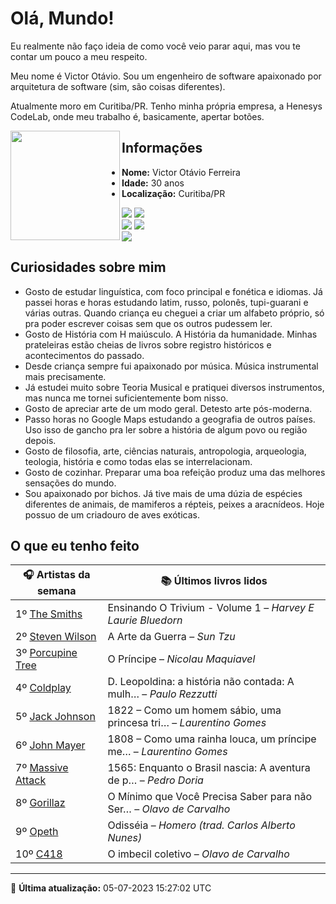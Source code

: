 # Olá, Mundo!

Eu realmente não faço ideia de como você veio parar aqui, mas vou te contar um pouco a meu respeito.

Meu nome é Victor Otávio. Sou um engenheiro de software apaixonado por arquitetura de software (sim, são coisas diferentes).

Atualmente moro em Curitiba/PR. Tenho minha própria empresa, a Henesys CodeLab, onde meu trabalho é, basicamente, apertar botões.

<img align="left" src="https://github.com/vctrtvfrrr/vctrtvfrrr/raw/master/octocat.png" alt="" width="175" />

## Informações

- **Nome:** Victor Otávio Ferreira
- **Idade:** 30 anos
- **Localização:** Curitiba/PR

[![](https://img.shields.io/badge/LinkedIn-victorotavio-blue)](https://www.linkedin.com/in/victorotavio/) [![](https://img.shields.io/badge/Twitter-@vctrtvfrrr-blue)](https://twitter.com/vctrtvfrrr)  
[![](https://img.shields.io/badge/GitHub-vctrtvfrrr-24292e)](https://github.com/vctrtvfrrr) [![](https://img.shields.io/badge/GitLab-vctrtvfrrr-ec5d16)](https://gitlab.com/vctrtvfrrr)  
[![](https://img.shields.io/badge/Email-victor@otavioferreira.com.br-red)](mailto:victor@otavioferreira.com.br)  

## Curiosidades sobre mim

-   Gosto de estudar linguística, com foco principal e fonética e idiomas. Já passei horas e horas estudando latim, russo, polonês, tupi-guarani e várias outras. Quando criança eu cheguei a criar um alfabeto próprio, só pra poder escrever coisas sem que os outros pudessem ler.
-   Gosto de História com H maiúsculo. A História da humanidade. Minhas prateleiras estão cheias de livros sobre registro históricos e acontecimentos do passado.
-   Desde criança sempre fui apaixonado por música. Música instrumental mais precisamente.
-   Já estudei muito sobre Teoria Musical e pratiquei diversos instrumentos, mas nunca me tornei suficientemente bom nisso.
-   Gosto de apreciar arte de um modo geral. Detesto arte pós-moderna.
-   Passo horas no Google Maps estudando a geografia de outros países. Uso isso de gancho pra ler sobre a história de algum povo ou região depois.
-   Gosto de filosofia, arte, ciências naturais, antropologia, arqueologia, teologia, história e como todas elas se interrelacionam.
-   Gosto de cozinhar. Preparar uma boa refeição produz uma das melhores sensações do mundo.
-   Sou apaixonado por bichos. Já tive mais de uma dúzia de espécies diferentes de animais, de mamiferos a répteis, peixes a aracnídeos. Hoje possuo de um criadouro de aves exóticas.


## O que eu tenho feito

|                     🎧 Artistas da semana                     |                      📚 Últimos livros lidos                      |
|---------------------------------------------------------------|-------------------------------------------------------------------|
| 1º [The Smiths](https://www.last.fm/music/The+Smiths)         | Ensinando O Trivium - Volume 1	–	_Harvey E Laurie Bluedorn_         |
| 2º [Steven Wilson](https://www.last.fm/music/Steven+Wilson)   | A Arte da Guerra	–	_Sun Tzu_                                        |
| 3º [Porcupine Tree](https://www.last.fm/music/Porcupine+Tree) | O Príncipe	–	_Nicolau Maquiavel_                                    |
| 4º [Coldplay](https://www.last.fm/music/Coldplay)             | D. Leopoldina: a história não contada: A mulh…	–	_Paulo Rezzutti_   |
| 5º [Jack Johnson](https://www.last.fm/music/Jack+Johnson)     | 1822 – Como um homem sábio, uma princesa tri…	–	_Laurentino Gomes_  |
| 6º [John Mayer](https://www.last.fm/music/John+Mayer)         | 1808 – Como uma rainha louca, um príncipe me…	–	_Laurentino Gomes_  |
| 7º [Massive Attack](https://www.last.fm/music/Massive+Attack) | 1565: Enquanto o Brasil nascia: A aventura de p…	–	_Pedro Doria_    |
| 8º [Gorillaz](https://www.last.fm/music/Gorillaz)             | O Mínimo que Você Precisa Saber para não Ser…	–	_Olavo de Carvalho_ |
| 9º [Opeth](https://www.last.fm/music/Opeth)                   | Odisséia	–	_Homero (trad. Carlos Alberto Nunes)_                    |
| 10º [C418](https://www.last.fm/music/C418)                    | O imbecil coletivo	–	_Olavo de Carvalho_                            |


---

🚀 **Última atualização:** 05-07-2023 15:27:02 UTC